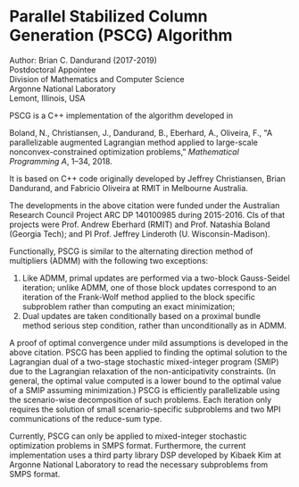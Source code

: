 # Parallel Stabilized Column Generation (PSCG) Algorithm


Author: Brian C. Dandurand (2017-2019)  
Postdoctoral Appointee  
Division of Mathematics and Computer Science  
Argonne National Laboratory  
Lemont, Illinois, USA 

PSCG is a C++ implementation of the algorithm developed in

Boland, N., Christiansen, J., Dandurand, B., Eberhard, A., Oliveira, F., 
"A parallelizable augmented Lagrangian method applied to large-scale nonconvex-constrained optimization problems," *Mathematical Programming A*, 1–34, 2018.

It is based on C++ code originally developed by Jeffrey Christiansen, Brian Dandurand, and Fabricio Oliveira
at RMIT in Melbourne Australia. 

The developments in the above citation were funded under the Australian Research Council Project ARC DP 140100985 during 2015-2016.
CIs of that projects were Prof. Andrew Eberhard (RMIT) and Prof. Natashia Boland (Georgia Tech); and PI Prof. Jeffrey Linderoth (U. Wisconsin-Madison).

Functionally, PSCG is similar to the alternating direction method of multipliers (ADMM) with the following two exceptions:

1) Like ADMM, primal updates are performed via a two-block Gauss-Seidel iteration; 
unlike ADMM, one of those block updates correspond to an iteration of the Frank-Wolf method applied to the block specific subproblem rather than computing an exact minimization;
2) Dual updates are taken conditionally based on a proximal bundle method serious step condition, rather than unconditionally as in ADMM.

A proof of optimal convergence under mild assumptions is developed in the above citation.
PSCG has been applied to finding the optimal solution to the Lagrangian dual of a two-stage stochastic 
mixed-integer program (SMIP) due to the Lagrangian relaxation of the non-anticipativity constraints. 
(In general, the optimal value computed is a lower bound to the optimal value of a SMIP assuming minimization.)
PSCG is efficiently parallelizable using the scenario-wise decomposition of such problems.
Each iteration only requires the solution of small scenario-specific subproblems and two MPI communications of the reduce-sum type.

Currently, PSCG can only be applied to mixed-integer stochastic optimization problems in SMPS format. 
Furthermore, the current implementation uses a third party library DSP 
developed by Kibaek Kim at Argonne National Laboratory to read the necessary subproblems from SMPS format.

